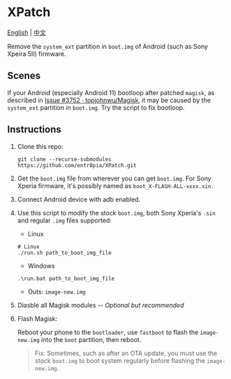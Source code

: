 # XPatch

[English](https://github.com/entr0pia/XPatch#readme) | [中文](https://github.com/entr0pia/XPatch/blob/master/readme_zh.md)

Remove the ```system_ext``` partition in ```boot.img``` of Android (such as Sony Xpeira 5II) firmware.

## Scenes
If your Android (especially Android 11) bootloop after patched ```magisk```, as described in [Issue #3752 · topjohnwu/Magisk](https://github.com/topjohnwu/Magisk/issues/3752), it may be caused by the ```system_ext``` partition in ```boot.img```. Try the script to fix bootloop.

## Instructions
1. Clone this repo:
    ```shell
    git clone --recurse-submodules https://github.com/entr0pia/XPatch.git
    ```

2. Get the ```boot.img``` file from wherever you can get ```boot.img```. For Sony Xperia firmware, it's possibly named as ```boot_X-FLASH-ALL-xxxx.sin```.

3. Connect Android device with adb enabled.

4. Use this script to modify the stock ```boot.img```, both Sony Xperia's ```.sin``` and regular ```.img``` files supported:
    - Linux
    ```shell
    # Linux
    ./run.sh path_to_boot_img_file
    ```
    

    - Windows
    ```cmd
    .\run.bat path_to_boot_img_file
    ```

    - Outs: ```image-new.img```

5. Diasble all Magisk modules -- *Optional but recommended*

6. Flash Magisk:
    
    Reboot your phone to the ```bootloader```, use ```fastboot``` to flash the ```image-new.img``` into the ```boot``` partition, then reboot.
    > Fix: Sometimes, such as after an OTA update, you must use the stock ```boot.img``` to boot system regularly before flashing the ```image-new.img```.
